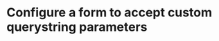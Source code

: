 # Configure a form to accept custom querystring parameters

<!-- https://docs.microsoft.com/en-us/dynamics365/customer-engagement/developer/configure-form-accept-custom-querystring-parameters -->